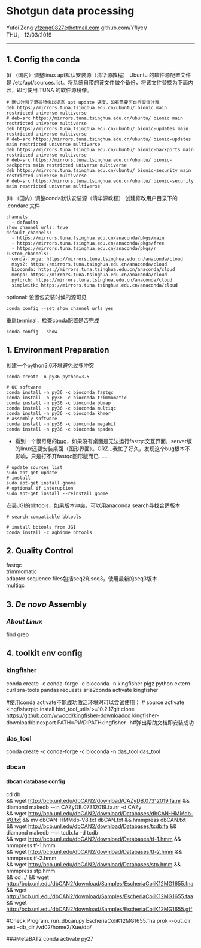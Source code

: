 
# Shotgun data processing
Yufei Zeng
yfzeng0827@hotmail.com
github.com/Yflyer/  
THU， 12/03/2019

-----
## 1. Config the conda
(i) （国内）调整linux apt默认安装源（清华源教程）
Ubuntu 的软件源配置文件是 /etc/apt/sources.list。将系统自带的该文件做个备份，将该文件替换为下面内容，即可使用 TUNA 的软件源镜像。
```
# 默认注释了源码镜像以提高 apt update 速度，如有需要可自行取消注释
deb https://mirrors.tuna.tsinghua.edu.cn/ubuntu/ bionic main restricted universe multiverse
# deb-src https://mirrors.tuna.tsinghua.edu.cn/ubuntu/ bionic main restricted universe multiverse
deb https://mirrors.tuna.tsinghua.edu.cn/ubuntu/ bionic-updates main restricted universe multiverse
# deb-src https://mirrors.tuna.tsinghua.edu.cn/ubuntu/ bionic-updates main restricted universe multiverse
deb https://mirrors.tuna.tsinghua.edu.cn/ubuntu/ bionic-backports main restricted universe multiverse
# deb-src https://mirrors.tuna.tsinghua.edu.cn/ubuntu/ bionic-backports main restricted universe multiverse
deb https://mirrors.tuna.tsinghua.edu.cn/ubuntu/ bionic-security main restricted universe multiverse
# deb-src https://mirrors.tuna.tsinghua.edu.cn/ubuntu/ bionic-security main restricted universe multiverse
```
(ii) （国内）调整conda默认安装源（清华源教程）
创建修改用户目录下的 .condarc 文件
```
channels:
  - defaults
show_channel_urls: true
default_channels:
  - https://mirrors.tuna.tsinghua.edu.cn/anaconda/pkgs/main
  - https://mirrors.tuna.tsinghua.edu.cn/anaconda/pkgs/free
  - https://mirrors.tuna.tsinghua.edu.cn/anaconda/pkgs/r
custom_channels:
  conda-forge: https://mirrors.tuna.tsinghua.edu.cn/anaconda/cloud
  msys2: https://mirrors.tuna.tsinghua.edu.cn/anaconda/cloud
  bioconda: https://mirrors.tuna.tsinghua.edu.cn/anaconda/cloud
  menpo: https://mirrors.tuna.tsinghua.edu.cn/anaconda/cloud
  pytorch: https://mirrors.tuna.tsinghua.edu.cn/anaconda/cloud
  simpleitk: https://mirrors.tuna.tsinghua.edu.cn/anaconda/cloud
```
optional: 设置包安装时候的源可见
```
conda config --set show_channel_urls yes
```
重启terminal，检查conda配置是否完成
```
conda config --show
```


## 1. Environment Preparation
创建一个python3.6环境避免过多冲突
```
conda create -n py36 python=3.5
```

```
# QC software  
conda install -n py36 -c bioconda fastqc
conda install -n py36 -c bioconda trimmomatic
conda install -n py36 -c bioconda bbmap
conda install -n py36 -c bioconda multiqc
conda install -n py36 -c bioconda khmer
# assembly software  
conda install -n py36 -c bioconda megahit
conda install -n py36 -c bioconda spades
```
* 看到一个很奇葩的[bug](http://www.mamicode.com/info-detail-2272598.html)，如果没有桌面是无法运行fastqc交互界面，server版的linux还要安装桌面（图形界面）。ORZ...我忙了好久，发现这个bug根本不影响，只是打不开fastqc图形版而已......
```
# update sources list
sudo apt-get update
# install
sudo apt-get install gnome
# optional if interuption
sudo apt-get install --reinstall gnome
```
安装JGI的bbtools，如果版本冲突，可以用anaconda search寻找合适版本
```
# search compatiable bbtools  

# install bbtools from JGI
conda install -c agbiome bbtools
```
## 2. Quality Control
fastqc  
trimmomatic  
adapter sequence files包括seq2和seq3，使用最新的seq3版本  
multiqc  

## 3. *De novo* Assembly

### *About Linux*
find
grep

## 4. toolkit env config
### kingfisher
conda create -c conda-forge -c bioconda -n kingfisher pigz python extern curl sra-tools pandas requests aria2conda activate kingfisher

\#使用conda activate不能成功激活环境时可以尝试使用：
\# source activate kingfisherpip install bird_tool_utils'>='0.2.17git clone https://github.com/wwood/kingfisher-downloadcd kingfisher-download/binexport PATH=$PWD:$PATHkingfisher -h#弹出帮助文档即安装成功

### das_tool
conda create -c conda-forge -c bioconda -n das_tool das_tool

### dbcan
#### dbcan database config
cd db \
    && wget http://bcb.unl.edu/dbCAN2/download/CAZyDB.07312019.fa.nr && diamond makedb --in CAZyDB.07312019.fa.nr -d CAZy \
    && wget http://bcb.unl.edu/dbCAN2/download/Databases/dbCAN-HMMdb-V8.txt && mv dbCAN-HMMdb-V8.txt dbCAN.txt && hmmpress dbCAN.txt \
    && wget http://bcb.unl.edu/dbCAN2/download/Databases/tcdb.fa && diamond makedb --in tcdb.fa -d tcdb \
    && wget http://bcb.unl.edu/dbCAN2/download/Databases/tf-1.hmm && hmmpress tf-1.hmm \
    && wget http://bcb.unl.edu/dbCAN2/download/Databases/tf-2.hmm && hmmpress tf-2.hmm \
    && wget http://bcb.unl.edu/dbCAN2/download/Databases/stp.hmm && hmmpress stp.hmm \
    && cd ../ && wget http://bcb.unl.edu/dbCAN2/download/Samples/EscheriaColiK12MG1655.fna \
    && wget http://bcb.unl.edu/dbCAN2/download/Samples/EscheriaColiK12MG1655.faa \
    && wget http://bcb.unl.edu/dbCAN2/download/Samples/EscheriaColiK12MG1655.gff

#Check Program.
run_dbcan.py EscheriaColiK12MG1655.fna prok --out_dir test –db_dir /vd02/home2/Xue/db/

###MetaBAT2
conda activate py27
